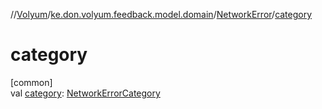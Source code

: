 //[Volyum](../../../index.md)/[ke.don.volyum.feedback.model.domain](../index.md)/[NetworkError](index.md)/[category](category.md)

# category

[common]\
val [category](category.md): [NetworkErrorCategory](../-network-error-category/index.md)